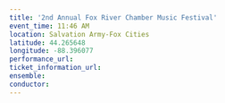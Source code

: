 ```yaml
---
title: '2nd Annual Fox River Chamber Music Festival'
event_time: 11:46 AM
location: Salvation Army-Fox Cities
latitude: 44.265648
longitude: -88.396077
performance_url: 
ticket_information_url: 
ensemble: 
conductor: 
---
```

